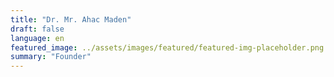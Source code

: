 ```yaml
---
title: "Dr. Mr. Ahac Maden"
draft: false
language: en
featured_image: ../assets/images/featured/featured-img-placeholder.png
summary: "Founder"
---
```

